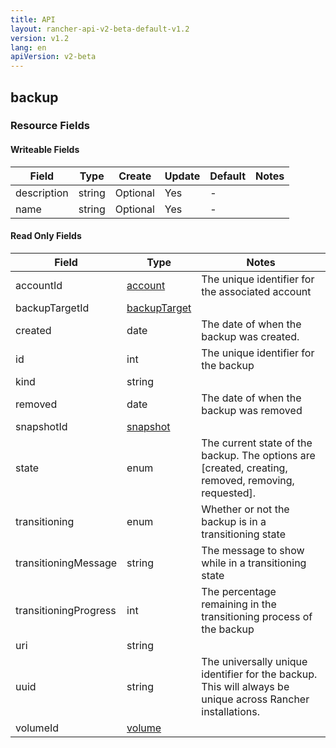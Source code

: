 ```yaml
---
title: API
layout: rancher-api-v2-beta-default-v1.2
version: v1.2
lang: en
apiVersion: v2-beta
---
```


## backup



### Resource Fields

#### Writeable Fields

Field | Type | Create | Update | Default | Notes
---|---|---|---|---|---
description | string | Optional | Yes | - | 
name | string | Optional | Yes | - | 


#### Read Only Fields

Field | Type   | Notes
---|---|---
accountId | [account]({{site.baseurl}}/rancher/{{page.version}}/{{page.lang}}/api/{{page.apiVersion}}/api-resources/account/)  | The unique identifier for the associated account
backupTargetId | [backupTarget]({{site.baseurl}}/rancher/{{page.version}}/{{page.lang}}/api/{{page.apiVersion}}/api-resources/backupTarget/)  | 
created | date  | The date of when the backup was created.
id | int  | The unique identifier for the backup
kind | string  | 
removed | date  | The date of when the backup was removed
snapshotId | [snapshot]({{site.baseurl}}/rancher/{{page.version}}/{{page.lang}}/api/{{page.apiVersion}}/api-resources/snapshot/)  | 
state | enum  | The current state of the backup. The options are [created, creating, removed, removing, requested].
transitioning | enum  | Whether or not the backup is in a transitioning state
transitioningMessage | string  | The message to show while in a transitioning state
transitioningProgress | int  | The percentage remaining in the transitioning process of the backup
uri | string  | 
uuid | string  | The universally unique identifier for the backup. This will always be unique across Rancher installations.
volumeId | [volume]({{site.baseurl}}/rancher/{{page.version}}/{{page.lang}}/api/{{page.apiVersion}}/api-resources/volume/)  | 


<br>
